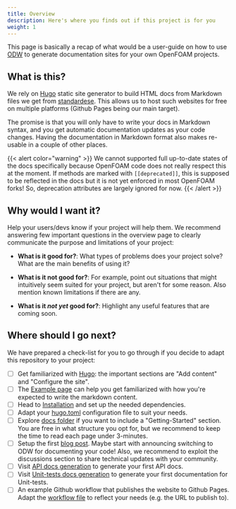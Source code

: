 ```yaml
---
title: Overview
description: Here's where you finds out if this project is for you
weight: 1
---
```


This page is basically a recap of what would be a user-guide on how to use [ODW](https://github.com/FoamScience/OpenFOAMDocsWebpages) to generate documentation sites for your own OpenFOAM projects.

## What is this?

We rely on [Hugo](https://gohugo.io) static site generator to build HTML docs from Markdown files we get from [standardese](https://github.com/standardese/standardese). This allows us to host such websites for free on multiple platforms (Github Pages being our main target).

The promise is that you will only have to write your docs in Markdown syntax, and you get automatic documentation updates as your code changes. Having the documentation in Markdown format also makes re-usable in a couple of other places.

{{< alert color="warning" >}}
We cannot supported full up-to-date states of the docs specifically because OpenFOAM code does not really respect this at the moment. If methods are marked with `[[deprecated]]`, this is supposed to be reflected in the docs but it is not yet enforced in most OpenFOAM forks! So, deprecation attributes are largely ignored for now.
{{< /alert >}}

## Why would I want it?

Help your users/devs know if your project will help them. We recommend answering few important questions
in the overview page to clearly communicate the purpose and limitations of your project:

* **What is it good for?**: What types of problems does your project solve? What are the main benefits of using it?

* **What is it not good for?**: For example, point out situations that might intuitively seem suited for your project, but aren't for some reason. Also mention known limitations if there are any.

* **What is it *not yet* good for?**: Highlight any useful features that are coming soon.

## Where should I go next?

We have prepared a check-list for you to go through if you decide to adapt this repository to your project:

- [ ] Get familiarized with [Hugo](https://gohugo.io/getting-started/quick-start/): the important sections are "Add content" and "Configure the site".
- [ ] The [Example page](/docs/getting-started/example-page/) can help you get familiarized with how you're expected to write the markdown content.
- [ ] Head to [Installation](/docs/getting-started/installation) and set up the needed dependencies.
- [ ] Adapt your [hugo.toml](https://github.com/FoamScience/OpenFOAMDocsWebpages/blob/main/hugo.toml) configuration file to suit your needs.
- [ ] Explore [docs folder](https://github.com/FoamScience/OpenFOAMDocsWebpages/tree/main/content/en/docs) if you want to include a "Getting-Started" section. You are free in what structure you opt for, but we recommend to keep the time to read each page under 3-minutes.
- [ ] Setup the first [blog post](https://github.com/FoamScience/OpenFOAMDocsWebpages/tree/main/content/en/blog). Maybe start with announcing switching to ODW for documenting your code! Also, we recommend to exploit the discussions section to share technical updates with your community.
- [ ] Visit [API docs generation](/docs/getting-started/api-docs/) to generate your first API docs.
- [ ] Visit [Unit-tests docs generation](/docs/getting-started/ut-docs) to generate your first documentation for Unit-tests.
- [ ] An example Github workflow that publishes the website to Github Pages. Adapt the [workflow file](https://github.com/FoamScience/OpenFOAMDocsWebpages/blob/main/.github/workflows/gh-pages.yml) to reflect your needs (e.g. the URL to publish to).
